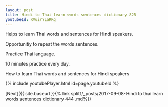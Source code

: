 ```yaml
---
layout: post
title: Hindi to Thai learn words sentences dictionary 825 
youtubeId: RVuiYYLaRRg
---
```

 
 
Helps to learn Thai words and sentences for Hindi speakers.

Opportunitiy to repeat the words sentences. 

Practice Thai language. 
 
10 minutes practice every day. 
 
How to learn Thai words and sentences for Hindi speakers 
 
{% include youtubePlayer.html id=page.youtubeId %}
 
 
[Next]({{ site.baseurl }}{% link  split1/_posts/2017-09-08-Hindi to thai learn words sentences dictionary 444 .md%})
 
